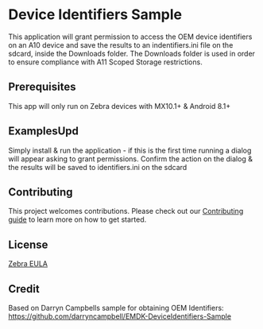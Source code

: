 # Device Identifiers Sample
This application will grant permission to access the OEM device identifiers on an A10 device and save the results to an indentifiers.ini file on the sdcard, inside the Downloads folder. The Downloads folder is used in order to ensure compliance with A11 Scoped Storage restrictions.

## Prerequisites
This app will only run on Zebra devices with MX10.1+ & Android 8.1+

## ExamplesUpd
Simply install & run the application - if this is the first time running a dialog will appear asking to grant permissions. Confirm the action on the dialog & the results will be saved to identifiers.ini on the sdcard

## Contributing
This project welcomes contributions. Please check out our [Contributing guide](CONTRIBUTING.md) to learn more on how to get started.

## License
[Zebra EULA](ZEBRA_EULA_LICENSE.md)

## Credit
Based on Darryn Campbells sample for obtaining OEM Identifiers: https://github.com/darryncampbell/EMDK-DeviceIdentifiers-Sample
